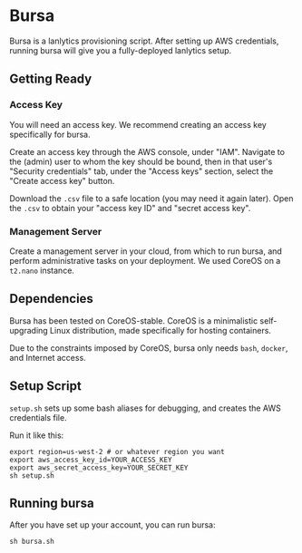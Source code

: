 Bursa
=====

Bursa is a lanlytics provisioning script.
After setting up AWS credentials,
running bursa will give you a fully-deployed lanlytics setup.


Getting Ready
-------------

### Access Key

You will need an access key.
We recommend creating an access key specifically for bursa.

Create an access key through the AWS console, under "IAM".
Navigate to the (admin) user to whom the key should be bound,
then in that user's "Security credentials" tab,
under the "Access keys" section,
select the "Create access key" button.

Download the `.csv` file to a safe location
(you may need it again later).
Open the `.csv` to obtain your "access key ID" and "secret access key".

### Management Server

Create a management server in your cloud,
from which to run bursa,
and perform administrative tasks on your deployment.
We used CoreOS on a `t2.nano` instance.


Dependencies
------------

Bursa has been tested on CoreOS-stable.
CoreOS is a minimalistic self-upgrading Linux distribution,
made specifically for hosting containers.

Due to the constraints imposed by CoreOS,
bursa only needs `bash`, `docker`, and Internet access.


Setup Script
-------------

`setup.sh` sets up some bash aliases for debugging,
and creates the AWS credentials file.

Run it like this:

    export region=us-west-2 # or whatever region you want
    export aws_access_key_id=YOUR_ACCESS_KEY
    export aws_secret_access_key=YOUR_SECRET_KEY
    sh setup.sh


Running bursa
-------------

After you have set up your account, you can run bursa:

    sh bursa.sh
